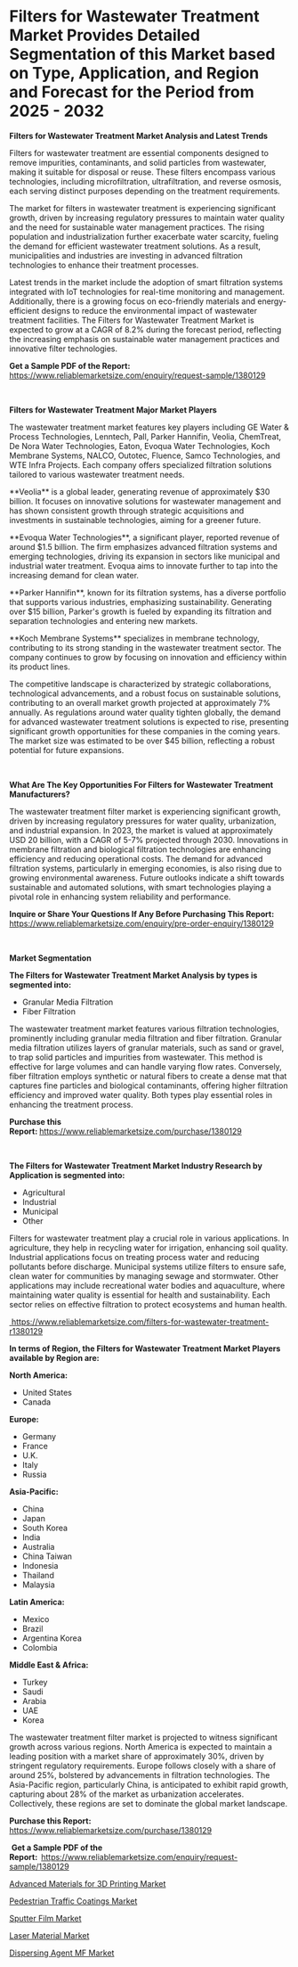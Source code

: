 <p><h1>Filters for Wastewater Treatment Market Provides Detailed Segmentation of this Market based on Type, Application, and Region and Forecast for the Period from 2025 - 2032</h1></p><p><strong>Filters for Wastewater Treatment Market Analysis and Latest Trends</strong></p>
<p><p>Filters for wastewater treatment are essential components designed to remove impurities, contaminants, and solid particles from wastewater, making it suitable for disposal or reuse. These filters encompass various technologies, including microfiltration, ultrafiltration, and reverse osmosis, each serving distinct purposes depending on the treatment requirements.</p><p>The market for filters in wastewater treatment is experiencing significant growth, driven by increasing regulatory pressures to maintain water quality and the need for sustainable water management practices. The rising population and industrialization further exacerbate water scarcity, fueling the demand for efficient wastewater treatment solutions. As a result, municipalities and industries are investing in advanced filtration technologies to enhance their treatment processes.</p><p>Latest trends in the market include the adoption of smart filtration systems integrated with IoT technologies for real-time monitoring and management. Additionally, there is a growing focus on eco-friendly materials and energy-efficient designs to reduce the environmental impact of wastewater treatment facilities. The Filters for Wastewater Treatment Market is expected to grow at a CAGR of 8.2% during the forecast period, reflecting the increasing emphasis on sustainable water management practices and innovative filter technologies.</p></p>
<p><strong>Get a Sample PDF of the Report:&nbsp;</strong> <a href="https://www.reliablemarketsize.com/enquiry/request-sample/1380129?utm_campaign=1895&utm_medium=2&utm_source=Github&utm_content=ia&utm_term=28022025&utm_id=filters-for-wastewater-treatment">https://www.reliablemarketsize.com/enquiry/request-sample/1380129</a></p>
<p>&nbsp;</p>
<p><strong>Filters for Wastewater Treatment Major Market Players</strong></p>
<p><p>The wastewater treatment market features key players including GE Water & Process Technologies, Lenntech, Pall, Parker Hannifin, Veolia, ChemTreat, De Nora Water Technologies, Eaton, Evoqua Water Technologies, Koch Membrane Systems, NALCO, Outotec, Fluence, Samco Technologies, and WTE Infra Projects. Each company offers specialized filtration solutions tailored to various wastewater treatment needs.</p><p>**Veolia** is a global leader, generating revenue of approximately $30 billion. It focuses on innovative solutions for wastewater management and has shown consistent growth through strategic acquisitions and investments in sustainable technologies, aiming for a greener future.</p><p>**Evoqua Water Technologies**, a significant player, reported revenue of around $1.5 billion. The firm emphasizes advanced filtration systems and emerging technologies, driving its expansion in sectors like municipal and industrial water treatment. Evoqua aims to innovate further to tap into the increasing demand for clean water.</p><p>**Parker Hannifin**, known for its filtration systems, has a diverse portfolio that supports various industries, emphasizing sustainability. Generating over $15 billion, Parker's growth is fueled by expanding its filtration and separation technologies and entering new markets.</p><p>**Koch Membrane Systems** specializes in membrane technology, contributing to its strong standing in the wastewater treatment sector. The company continues to grow by focusing on innovation and efficiency within its product lines.</p><p>The competitive landscape is characterized by strategic collaborations, technological advancements, and a robust focus on sustainable solutions, contributing to an overall market growth projected at approximately 7% annually. As regulations around water quality tighten globally, the demand for advanced wastewater treatment solutions is expected to rise, presenting significant growth opportunities for these companies in the coming years. The market size was estimated to be over $45 billion, reflecting a robust potential for future expansions.</p></p>
<p>&nbsp;</p>
<p><strong>What Are The Key Opportunities For Filters for Wastewater Treatment Manufacturers?</strong></p>
<p><p>The wastewater treatment filter market is experiencing significant growth, driven by increasing regulatory pressures for water quality, urbanization, and industrial expansion. In 2023, the market is valued at approximately USD 20 billion, with a CAGR of 5-7% projected through 2030. Innovations in membrane filtration and biological filtration technologies are enhancing efficiency and reducing operational costs. The demand for advanced filtration systems, particularly in emerging economies, is also rising due to growing environmental awareness. Future outlooks indicate a shift towards sustainable and automated solutions, with smart technologies playing a pivotal role in enhancing system reliability and performance.</p></p>
<p><strong>Inquire or Share Your Questions If Any Before Purchasing This Report:</strong> <a href="https://www.reliablemarketsize.com/enquiry/pre-order-enquiry/1380129?utm_campaign=1895&utm_medium=2&utm_source=Github&utm_content=ia&utm_term=28022025&utm_id=filters-for-wastewater-treatment">https://www.reliablemarketsize.com/enquiry/pre-order-enquiry/1380129</a></p>
<p>&nbsp;</p>
<p><strong>Market Segmentation</strong></p>
<p><strong>The Filters for Wastewater Treatment Market Analysis by types is segmented into:</strong></p>
<p><ul><li>Granular Media Filtration</li><li>Fiber Filtration</li></ul></p>
<p><p>The wastewater treatment market features various filtration technologies, prominently including granular media filtration and fiber filtration. Granular media filtration utilizes layers of granular materials, such as sand or gravel, to trap solid particles and impurities from wastewater. This method is effective for large volumes and can handle varying flow rates. Conversely, fiber filtration employs synthetic or natural fibers to create a dense mat that captures fine particles and biological contaminants, offering higher filtration efficiency and improved water quality. Both types play essential roles in enhancing the treatment process.</p></p>
<p><strong>Purchase this Report:&nbsp;</strong><a href="https://www.reliablemarketsize.com/purchase/1380129?utm_campaign=1895&utm_medium=2&utm_source=Github&utm_content=ia&utm_term=28022025&utm_id=filters-for-wastewater-treatment">https://www.reliablemarketsize.com/purchase/1380129</a></p>
<p>&nbsp;</p>
<p><strong>The Filters for Wastewater Treatment Market Industry Research by Application is segmented into:</strong></p>
<p><ul><li>Agricultural</li><li>Industrial</li><li>Municipal</li><li>Other</li></ul></p>
<p><p>Filters for wastewater treatment play a crucial role in various applications. In agriculture, they help in recycling water for irrigation, enhancing soil quality. Industrial applications focus on treating process water and reducing pollutants before discharge. Municipal systems utilize filters to ensure safe, clean water for communities by managing sewage and stormwater. Other applications may include recreational water bodies and aquaculture, where maintaining water quality is essential for health and sustainability. Each sector relies on effective filtration to protect ecosystems and human health.</p></p>
<p><a href="https://www.reliablemarketsize.com/filters-for-wastewater-treatment-r1380129?utm_campaign=1895&utm_medium=2&utm_source=Github&utm_content=ia&utm_term=28022025&utm_id=filters-for-wastewater-treatment">&nbsp;https://www.reliablemarketsize.com/filters-for-wastewater-treatment-r1380129</a></p>
<p><strong>In terms of Region, the Filters for Wastewater Treatment Market Players available by Region are:</strong></p>
<p>
    <p> <strong> North America: </strong>
        <ul>
            <li>United States</li>
            <li>Canada</li>
        </ul>
        </p> 
    <p> <strong> Europe: </strong>
        <ul>
            <li>Germany</li>
            <li>France</li>
            <li>U.K.</li>
            <li>Italy</li>
            <li>Russia</li>
        </ul>
        </p> 
    <p> <strong> Asia-Pacific: </strong>
        <ul>
            <li>China</li>
            <li>Japan</li>
            <li>South Korea</li>
            <li>India</li>
            <li>Australia</li>
            <li>China Taiwan</li>
            <li>Indonesia</li>
            <li>Thailand</li>
            <li>Malaysia</li>
        </ul>
        </p> 
    <p> <strong> Latin America: </strong>
        <ul>
            <li>Mexico</li>
            <li>Brazil</li>
            <li>Argentina Korea</li>
            <li>Colombia</li>
        </ul>
        </p> 
    <p> <strong> Middle East & Africa: </strong>
        <ul>
            <li>Turkey</li>
            <li>Saudi</li>
            <li>Arabia</li>
            <li>UAE</li>
            <li>Korea</li>
        </ul>
    </p>
    </p>
<p><p>The wastewater treatment filter market is projected to witness significant growth across various regions. North America is expected to maintain a leading position with a market share of approximately 30%, driven by stringent regulatory requirements. Europe follows closely with a share of around 25%, bolstered by advancements in filtration technologies. The Asia-Pacific region, particularly China, is anticipated to exhibit rapid growth, capturing about 28% of the market as urbanization accelerates. Collectively, these regions are set to dominate the global market landscape.</p></p>
<p><strong>Purchase this Report: </strong><a href="https://www.reliablemarketsize.com/purchase/1380129?utm_campaign=1895&utm_medium=2&utm_source=Github&utm_content=ia&utm_term=28022025&utm_id=filters-for-wastewater-treatment">https://www.reliablemarketsize.com/purchase/1380129</a></p>
<p>&nbsp;<strong>Get a Sample PDF of the Report:&nbsp;&nbsp;</strong><a href="https://www.reliablemarketsize.com/enquiry/request-sample/1380129?utm_campaign=1895&utm_medium=2&utm_source=Github&utm_content=ia&utm_term=28022025&utm_id=filters-for-wastewater-treatment">https://www.reliablemarketsize.com/enquiry/request-sample/1380129</a></p>
<p><strong></strong></p>
<p><p><a href="https://github.com/gukenneth26571/Market-Research-Report-List-1/blob/main/advanced-materials-for-3d-printing-market.md?utm_campaign=1895&utm_medium=2&utm_source=Github&utm_content=ia&utm_term=28022025&utm_id=filters-for-wastewater-treatment">Advanced Materials for 3D Printing Market</a></p><p><a href="https://github.com/hertzwasikcw/Market-Research-Report-List-1/blob/main/pedestrian-traffic-coatings-market.md?utm_campaign=1895&utm_medium=2&utm_source=Github&utm_content=ia&utm_term=28022025&utm_id=filters-for-wastewater-treatment">Pedestrian Traffic Coatings Market</a></p><p><a href="https://github.com/abbasgwiltke/Market-Research-Report-List-1/blob/main/sputter-film-market.md?utm_campaign=1895&utm_medium=2&utm_source=Github&utm_content=ia&utm_term=28022025&utm_id=filters-for-wastewater-treatment">Sputter Film Market</a></p><p><a href="https://github.com/stillsfloria19981/Market-Research-Report-List-1/blob/main/laser-material-market.md?utm_campaign=1895&utm_medium=2&utm_source=Github&utm_content=ia&utm_term=28022025&utm_id=filters-for-wastewater-treatment">Laser Material Market</a></p><p><a href="https://github.com/ChiragRp1/Market-Research-Report-List-7/blob/main/dispersing-agent-mf-market.md?utm_campaign=1895&utm_medium=2&utm_source=Github&utm_content=ia&utm_term=28022025&utm_id=filters-for-wastewater-treatment">Dispersing Agent MF Market</a></p></p>